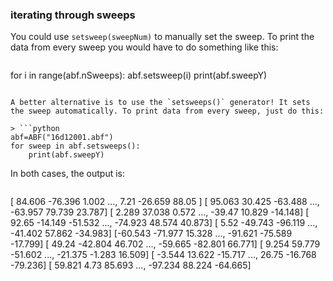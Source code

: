 ### iterating through sweeps
You could use `setsweep(sweepNum)` to manually set the sweep. To print the data from every sweep you would have to do something like this:

> ```python
for i in range(abf.nSweeps):
    abf.setsweep(i)
    print(abf.sweepY)
```

A better alternative is to use the `setsweeps()` generator! It sets the sweep automatically. To print data from every sweep, just do this:

> ```python
abf=ABF("16d12001.abf")
for sweep in abf.setsweeps():
    print(abf.sweepY)
```
    
In both cases, the output is:
> ```
[ 84.606 -76.396   1.002 ...,   7.21  -26.659  88.05 ]
[ 95.063  30.425 -63.488 ..., -63.957  79.739  23.787]
[  2.289  37.038   0.572 ..., -39.47   10.829 -14.148]
[ 92.65  -14.149 -51.532 ..., -74.923  48.574  40.873]
[  5.52  -49.743 -96.119 ..., -41.402  57.862 -34.983]
[-60.543 -71.977  15.328 ..., -91.621 -75.589 -17.799]
[ 49.24  -42.804  46.702 ..., -59.665 -82.801  66.771]
[  9.254  59.779 -51.602 ..., -21.375  -1.283  16.509]
[ -3.544  13.622 -15.717 ...,  26.75  -16.768 -79.236]
[ 59.821   4.73   85.693 ..., -97.234  88.224 -64.665]
```
